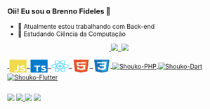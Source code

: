 ### Oii! Eu sou o Brenno Fideles 👋

- 🔭 Atualmente estou trabalhando com Back-end
- 🌱 Estudando Ciência da Computação
<div align="center">
  <a href="https://github.com/P4rzv4l">
  <img height="180em" src="https://github-readme-stats.vercel.app/api?username=P4rzv4l&show_icons=true&theme=dracula&include_all_commits=true&count_private=true"/>
  <img height="180em" src="https://github-readme-stats.vercel.app/api/top-langs/?username=P4rzv4l&layout=compact&langs_count=7&theme=dracula"/>
</div>
<div style="display: inline_block"><br>
  <img align="center" alt="Shouko-Js" height="30" width="40" src="https://raw.githubusercontent.com/devicons/devicon/master/icons/javascript/javascript-plain.svg">
  <img align="center" alt="Shouko-Ts" height="30" width="40" src="https://raw.githubusercontent.com/devicons/devicon/master/icons/typescript/typescript-plain.svg">
  <img align="center" alt="Shouko-React" height="30" width="40" src="https://raw.githubusercontent.com/devicons/devicon/master/icons/react/react-original.svg">
  <img align="center" alt="Shouko-HTML" height="30" width="40" src="https://raw.githubusercontent.com/devicons/devicon/master/icons/html5/html5-original.svg">
  <img align="center" alt="Shouko-CSS" height="30" width="40" src="https://raw.githubusercontent.com/devicons/devicon/master/icons/css3/css3-original.svg">
  <img align="center" alt="Shouko-PHP" height="30" width="40" src="https://cdn.jsdelivr.net/gh/devicons/devicon/icons/php/php-plain.svg">
  <img align="center" alt="Shouko-Dart" height="30" width="40" src="https://cdn.jsdelivr.net/gh/devicons/devicon/icons/dart/dart-plain.svg">
  <img align="center" alt="Shouko-Flutter" height="30" width="40" src="https://cdn.jsdelivr.net/gh/devicons/devicon/icons/flutter/flutter-plain.svg">
</ div >

 ##

<div>
  <a href="https://t.me/P4rzv4l3"><img src="https://img.shields.io/badge/Telegram-2CA5E0?style=for-the-badge&logo=telegram&logoColor=white"></a>
  <a href = "https://www.instagram.com/___brenno____/"  target="_blank" ><img  src="https://img.shields.io/badge/-Instagram-%23E4405F?style=for -the-badge&logo=instagram&logoColor=white "  target = "_blank" ></ a >
  <a href = "mailto:bfidegama@gmail.com"><img src="https://img.shields.io/badge/-Gmail-%23333?style=for-the-badge&logo=gmail&logoColor=white" target="_blank"></a>
  <a href="https://www.linkedin.com/in/brenno-fideles-303539163"><img src="https://img.shields.io/badge/LinkedIn-0077B5?style=for-the-badge&logo=linkedin&logoColor=white"></a>
</div>
